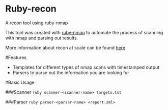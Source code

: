 # Ruby-recon
A recon tool using ruby-nmap

This tool was created with [ruby-nmap](https://github.com/sophsec/ruby-nmap) to automate the process of scanning with nmap and parsing out results.

More information about recon at scale can be found [here](http://sneakerhax.com/recon-at-scale/ "target=_blank")

#Features
<ul>
  <li>Templates for different types of nmap scans with timestamped output
  <li>Parsers to parse out the information you are looking for
</ul>

#Basic Usage

###Scanner
`ruby scanner-<scanner-name> targets.txt`

###Parser
`ruby parser-<parser-name> <report.xml>`
